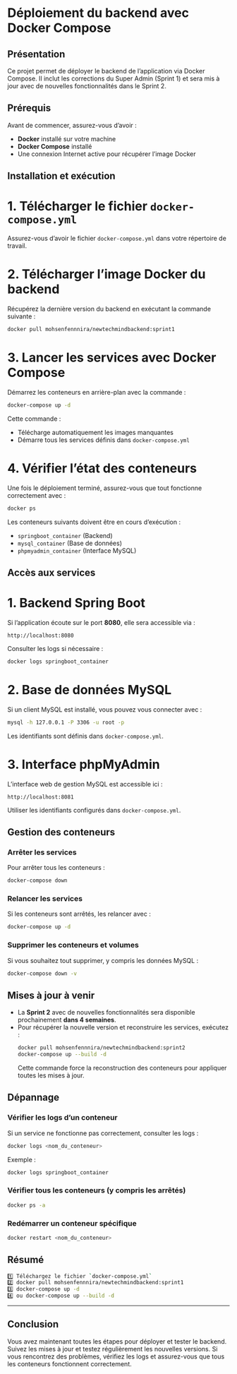 # Déploiement du backend avec Docker Compose  

## **Présentation**  
Ce projet permet de déployer le backend de l’application via Docker Compose. Il inclut les corrections du Super Admin (Sprint 1) et sera mis à jour avec de nouvelles fonctionnalités dans le Sprint 2.

## **Prérequis**  
Avant de commencer, assurez-vous d’avoir :  
- **Docker** installé sur votre machine  
- **Docker Compose** installé  
- Une connexion Internet active pour récupérer l’image Docker  

## **Installation et exécution**  

# **1. Télécharger le fichier `docker-compose.yml`**  
Assurez-vous d’avoir le fichier `docker-compose.yml` dans votre répertoire de travail.  

# **2. Télécharger l’image Docker du backend**  
Récupérez la dernière version du backend en exécutant la commande suivante :  
```bash
docker pull mohsenfennnira/newtechmindbackend:sprint1
```

# **3. Lancer les services avec Docker Compose**  
Démarrez les conteneurs en arrière-plan avec la commande :  
```bash
docker-compose up -d
```
Cette commande :  
- Télécharge automatiquement les images manquantes  
- Démarre tous les services définis dans `docker-compose.yml`  

# **4. Vérifier l’état des conteneurs**  
Une fois le déploiement terminé, assurez-vous que tout fonctionne correctement avec :  
```bash
docker ps
```
Les conteneurs suivants doivent être en cours d’exécution :  
- `springboot_container` (Backend)  
- `mysql_container` (Base de données)  
- `phpmyadmin_container` (Interface MySQL)  

## **Accès aux services**  

# **1. Backend Spring Boot**  
Si l’application écoute sur le port **8080**, elle sera accessible via :  
```
http://localhost:8080
```
Consulter les logs si nécessaire :  
```bash
docker logs springboot_container
```

# **2. Base de données MySQL**  
Si un client MySQL est installé, vous pouvez vous connecter avec :  
```bash
mysql -h 127.0.0.1 -P 3306 -u root -p
```
Les identifiants sont définis dans `docker-compose.yml`.

# **3. Interface phpMyAdmin**  
L’interface web de gestion MySQL est accessible ici :  
```
http://localhost:8081
```
Utiliser les identifiants configurés dans `docker-compose.yml`.

## **Gestion des conteneurs**  

### **Arrêter les services**  
Pour arrêter tous les conteneurs :  
```bash
docker-compose down
```

### **Relancer les services**  
Si les conteneurs sont arrêtés, les relancer avec :  
```bash
docker-compose up -d
```

### **Supprimer les conteneurs et volumes**  
Si vous souhaitez tout supprimer, y compris les données MySQL :  
```bash
docker-compose down -v
```

## **Mises à jour à venir**  
- La **Sprint 2** avec de nouvelles fonctionnalités sera disponible prochainement **dans 4 semaines**.  
- Pour récupérer la nouvelle version et reconstruire les services, exécutez :  
  ```bash
  docker pull mohsenfennnira/newtechmindbackend:sprint2
  docker-compose up --build -d
  ```
  Cette commande force la reconstruction des conteneurs pour appliquer toutes les mises à jour.

## **Dépannage**  

### **Vérifier les logs d’un conteneur**  
Si un service ne fonctionne pas correctement, consulter les logs :  
```bash
docker logs <nom_du_conteneur>
```
Exemple :  
```bash
docker logs springboot_container
```

### **Vérifier tous les conteneurs (y compris les arrêtés)**  
```bash
docker ps -a
```

### **Redémarrer un conteneur spécifique**  
```bash
docker restart <nom_du_conteneur>
```


## **Résumé**  


```bash
1️⃣ Téléchargez le fichier `docker-compose.yml`
2️⃣ docker pull mohsenfennnira/newtechmindbackend:sprint1
3️⃣ docker-compose up -d
4️⃣ ou docker-compose up --build -d
```

---

## **Conclusion**  
Vous avez maintenant toutes les étapes pour déployer et tester le backend. Suivez les mises à jour et testez régulièrement les nouvelles versions. Si vous rencontrez des problèmes, vérifiez les logs et assurez-vous que tous les conteneurs fonctionnent correctement.
